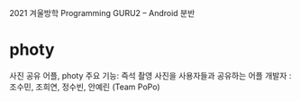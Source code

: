 2021 겨울방학 Programming GURU2 – Android 분반 

# photy
사진 공유 어플, photy
주요 기능: 즉석 촬영 사진을 사용자들과  공유하는 어플
개발자 : 조수민, 조희연, 정수빈, 안예린 (Team PoPo)





